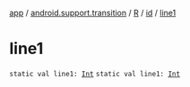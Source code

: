 [app](../../../index.md) / [android.support.transition](../../index.md) / [R](../index.md) / [id](index.md) / [line1](./line1.md)

# line1

`static val line1: `[`Int`](https://kotlinlang.org/api/latest/jvm/stdlib/kotlin/-int/index.html)
`static val line1: `[`Int`](https://kotlinlang.org/api/latest/jvm/stdlib/kotlin/-int/index.html)